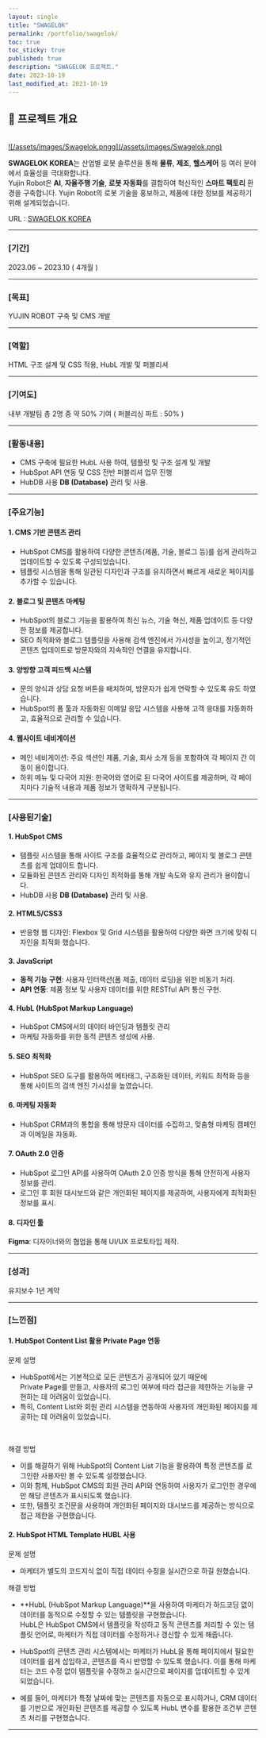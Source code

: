 ```yaml
---
layout: single
title: "SWAGELOK"
permalink: /portfolio/swagelok/
toc: true
toc_sticky: true
published: true
description: "SWAGELOK 프로젝트."
date: 2023-10-19
last_modified_at: 2023-10-19
---
```


## 📄 프로젝트 개요
<br/>
<a class="batimmage" href="/assets/images/Swagelok.png">
![/assets/images/Swagelok.pngg](/assets/images/Swagelok.png)
</a>

**SWAGELOK KOREA**는 산업별 로봇 솔루션을 통해 **물류**, **제조**, **헬스케어** 등 여러 분야에서 효율성을 극대화합니다.  
Yujin Robot은 **AI**, **자율주행 기술**, **로봇 자동화**를 결합하여 혁신적인 **스마트 팩토리** 환경을 구축합니다.
Yujin Robot의 로봇 기술을 홍보하고, 제품에 대한 정보를 제공하기 위해 설계되었습니다.

URL : <a href="https://yujinrobot.com/" target="_blank">SWAGELOK KOREA</a>

---

### [기간] <br/>

2023.06 ~ 2023.10 ( 4개월 )

---

### [목표] <br/>

YUJIN ROBOT 구축 및 CMS 개발

---

### [역할] <br/>

HTML 구조 설계 및 CSS 적용, HubL 개발 및 퍼블리셔

---

### [기여도] <br/>

내부 개발팀 총 2명 중 약 50% 기여 ( 퍼블리싱 파트 : 50% )

---

### [활동내용] <br/>

- CMS 구축에 필요한 HubL 사용 하여, 템플릿 및 구조 설계 및 개발 <br/> 
- HubSpot API 연동 및 CSS 전반 퍼블리셔 업무 진행 <br/>
- HubDB 사용 **DB (Database)** 관리 및 사용.

---

### [주요기능]

#### 1. **CMS 기반 콘텐츠 관리**

- HubSpot CMS를 활용하여 다양한 콘텐츠(제품, 기술, 블로그 등)를 쉽게 관리하고 업데이트할 수 있도록 구성되었습니다.
- 템플릿 시스템을 통해 일관된 디자인과 구조를 유지하면서 빠르게 새로운 페이지를 추가할 수 있습니다.

#### 2. **블로그 및 콘텐츠 마케팅**

- HubSpot의 블로그 기능을 활용하여 최신 뉴스, 기술 혁신, 제품 업데이트 등 다양한 정보를 제공합니다.
- SEO 최적화와 블로그 템플릿을 사용해 검색 엔진에서 가시성을 높이고, 정기적인 콘텐츠 업데이트로 방문자와의 지속적인 연결을 유지합니다.

#### 3. **양방향 고객 피드백 시스템**

- 문의 양식과 상담 요청 버튼을 배치하여, 방문자가 쉽게 연락할 수 있도록 유도 하였습니다.
- HubSpot의 폼 툴과 자동화된 이메일 응답 시스템을 사용해 고객 응대를 자동화하고, 효율적으로 관리할 수 있습니다.

#### 4. **웹사이트 네비게이션**
- 메인 네비게이션: 주요 섹션인 제품, 기술, 회사 소개 등을 포함하여 각 페이지 간 이동이 용이합니다.
- 하위 메뉴 및 다국어 지원: 한국어와 영어로 된 다국어 사이트를 제공하며, 각 페이지마다 기술적 내용과 제품 정보가 명확하게 구분됩니다.

---

### [사용된기술] 

#### 1. **HubSpot CMS**

- 템플릿 시스템을 통해 사이트 구조를 효율적으로 관리하고, 페이지 및 블로그 콘텐츠를 쉽게 업데이트 합니다.
- 모듈화된 콘텐츠 관리와 디자인 최적화를 통해 개발 속도와 유지 관리가 용이합니다.
- HubDB 사용 **DB (Database)** 관리 및 사용.

#### 2. **HTML5/CSS3**

- 반응형 웹 디자인: Flexbox 및 Grid 시스템을 활용하여 다양한 화면 크기에 맞춰 디자인을 최적화 했습니다.

#### 3. **JavaScript** 

- **동적 기능 구현**: 사용자 인터랙션(폼 제출, 데이터 로딩)을 위한 비동기 처리.  
- **API 연동**: 제품 정보 및 사용자 데이터를 위한 RESTful API 통신 구현.  

#### 4. **HubL** (HubSpot Markup Language)

- HubSpot CMS에서의 데이터 바인딩과 템플릿 관리 <br>
- 마케팅 자동화를 위한 동적 콘텐츠 생성에 사용. <br>

#### 5. **SEO 최적화**

- HubSpot SEO 도구를 활용하여 메타태그, 구조화된 데이터, 키워드 최적화 등을 통해 사이트의 검색 엔진 가시성을 높였습니다.

#### 6. **마케팅 자동화**

- HubSpot CRM과의 통합을 통해 방문자 데이터를 수집하고, 맞춤형 마케팅 캠페인과 이메일을 자동화.

#### 7. **OAuth 2.0 인증**

- HubSpot 로그인 API를 사용하여 OAuth 2.0 인증 방식을 통해 안전하게 사용자 정보를 관리.
- 로그인 후 회원 대시보드와 같은 개인화된 페이지를 제공하여, 사용자에게 최적화된 정보를 표시.

#### 8. **디자인 툴**  

**Figma**: 디자이너와의 협업을 통해 UI/UX 프로토타입 제작. 

---

### [성과] <br/>

유지보수 1년 계약 

---

### [느낀점] 

#### 1. **HubSpot Content List 활용 Private Page 연동** <br>

문제 설명 <br>
- HubSpot에서는 기본적으로 모든 콘텐츠가 공개되어 있기 때문에 <br>
Private Page를 만들고, 사용자의 로그인 여부에 따라 접근을 제한하는 기능을 구현하는 데 어려움이 있었습니다.
- 특히, Content List와 회원 관리 시스템을 연동하여 사용자의 개인화된 페이지를 제공하는 데 어려움이 있었습니다.
<br> 

해결 방법 <br>
- 이를 해결하기 위해 HubSpot의 Content List 기능을 활용하여 특정 콘텐츠를 로그인한 사용자만 볼 수 있도록 설정했습니다. 
- 이와 함께, HubSpot CMS의 회원 관리 API와 연동하여 사용자가 로그인한 경우에만 해당 콘텐츠가 표시되도록 했습니다. 
- 또한, 템플릿 조건문을 사용하여 개인화된 페이지와 대시보드를 제공하는 방식으로 접근 제한을 구현했습니다.

#### 2. **HubSpot HTML Template HUBL 사용** <br>

문제 설명 <br>
- 마케터가 별도의 코드지식 없이 직접 데이터 수정을 실시간으로 하길 원했습니다.

해결 방법 <br>
- **HubL (HubSpot Markup Language)**을 사용하여 마케터가 하드코딩 없이 데이터를 동적으로 수정할 수 있는 템플릿을 구현했습니다. <br> 
HubL은 HubSpot CMS에서 템플릿을 작성하고 동적 콘텐츠를 처리할 수 있는 템플릿 언어로, 마케터가 직접 데이터를 수정하거나 갱신할 수 있게 해줍니다.

- HubSpot의 콘텐츠 관리 시스템에서는 마케터가 HubL을 통해 페이지에서 필요한 데이터를 쉽게 삽입하고, 콘텐츠를 즉시 반영할 수 있도록 했습니다. 이를 통해 마케터는 코드 수정 없이 템플릿을 수정하고 실시간으로 페이지를 업데이트할 수 있게 되었습니다.

- 예를 들어, 마케터가 특정 날짜에 맞는 콘텐츠를 자동으로 표시하거나, CRM 데이터를 기반으로 개인화된 콘텐츠를 제공할 수 있도록 HubL 변수를 활용한 조건부 콘텐츠 처리를 구현했습니다.

---